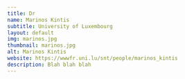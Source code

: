 ```yaml
---
title: Dr
name: Marinos Kintis
subtitle: University of Luxembourg
layout: default
img: marinos.jpg
thumbnail: marinos.jpg
alt: Marinos Kintis
website: https://wwwfr.uni.lu/snt/people/marinos_kintis
description: Blah blah blah
---
```

